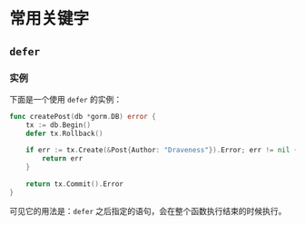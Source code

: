 # 常用关键字

## `defer`

### 实例

下面是一个使用 `defer` 的实例：

```go
func createPost(db *gorm.DB) error {
    tx := db.Begin()
    defer tx.Rollback()
    
    if err := tx.Create(&Post{Author: "Draveness"}).Error; err != nil {
        return err
    }
    
    return tx.Commit().Error
}
```

可见它的用法是：`defer` 之后指定的语句，会在整个函数执行结束的时候执行。

